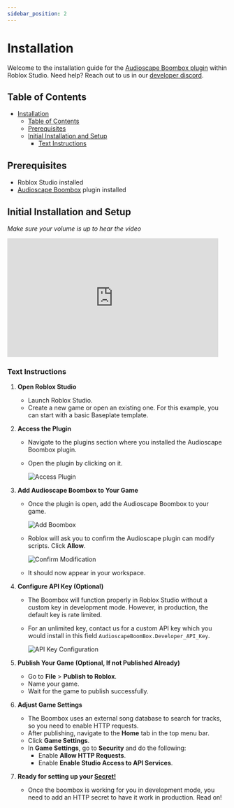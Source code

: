 ```yaml
---
sidebar_position: 2
---
```


# Installation

Welcome to the installation guide for the [Audioscape Boombox plugin](https://create.roblox.com/store/asset/128208368873453/Audioscape-Boombox-Plugin?keyword=boombox&pageNumber=1&pagePosition=0) within Roblox Studio. Need help? Reach out to us in our [developer discord](https://discord.gg/MShtx9aaHh).

## Table of Contents

- [Installation](#installation)
  - [Table of Contents](#table-of-contents)
  - [Prerequisites](#prerequisites)
  - [Initial Installation and Setup](#initial-installation-and-setup)
    - [Text Instructions](#text-instructions)

## Prerequisites

- Roblox Studio installed
- [Audioscape Boombox](https://create.roblox.com/store/asset/128208368873453/Audioscape-Boombox-Plugin) plugin installed

## Initial Installation and Setup

_Make sure your volume is up to hear the video_

<iframe width="483" height="272" src="https://www.youtube.com/embed/Io_yoXwm_pk" title="InstallVideo" frameborder="0" allow="accelerometer; autoplay; clipboard-write; encrypted-media; gyroscope; picture-in-picture; web-share" referrerpolicy="strict-origin-when-cross-origin" allowfullscreen></iframe>

### Text Instructions

1. **Open Roblox Studio**

   - Launch Roblox Studio.
   - Create a new game or open an existing one. For this example, you can start with a basic Baseplate template.

2. **Access the Plugin**

   - Navigate to the plugins section where you installed the Audioscape Boombox plugin.
   - Open the plugin by clicking on it.

     ![Access Plugin](https://cdn.discordapp.com/attachments/1224868487600799825/1284210985522954240/686752a4-37df-4ec7-90d8-e8bfc3afce49.png?ex=66e5ce2e&is=66e47cae&hm=cca67f27d9f338c75e85141ad55aec7a9d4e4614b01b44641587cdc63ae82cad&)

3. **Add Audioscape Boombox to Your Game**

   - Once the plugin is open, add the Audioscape Boombox to your game.

     ![Add Boombox](https://cdn.discordapp.com/attachments/1164647897799852135/1283812053819195523/68a57060-9560-458f-9109-43cadc5a5bc8.png?ex=66e45aa5&is=66e30925&hm=4f425f18d78a633e1258e40127708a16f95e2af3c4ff1f55696f8410fd25c7da&)

   - Roblox will ask you to confirm the Audioscape plugin can modify scripts. Click **Allow**.

     ![Confirm Modification](https://github.com/user-attachments/assets/a5783170-e000-41c8-8a57-137fab2dee1a)

   - It should now appear in your workspace.

4. **Configure API Key (Optional)**

   - The Boombox will function properly in Roblox Studio without a custom key in development mode. However, in production, the default key is rate limited.
   - For an unlimited key, contact us for a custom API key which you would install in this field `AudioscapeBoomBox.Developer_API_Key`.

     ![API Key Configuration](https://github.com/user-attachments/assets/22453109-feb1-4034-adc4-6fd2c5bce3e7)

5. **Publish Your Game (Optional, If not Published Already)**

   - Go to **File** > **Publish to Roblox**.
   - Name your game.
   - Wait for the game to publish successfully.

6. **Adjust Game Settings**

   - The Boombox uses an external song database to search for tracks, so you need to enable HTTP requests.
   - After publishing, navigate to the **Home** tab in the top menu bar.
   - Click **Game Settings**.
   - In **Game Settings**, go to **Security** and do the following:
     - Enable **Allow HTTP Requests**.
     - Enable **Enable Studio Access to API Services**.

7. **Ready for setting up your [Secret!](/docs/production-configuration)**
   - Once the boombox is working for you in development mode, you need to add an HTTP secret to have it work in production. Read on!
